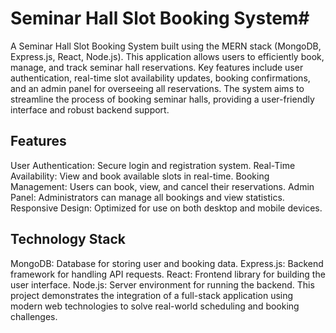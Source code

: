 # Seminar Hall Slot Booking System#
A Seminar Hall Slot Booking System built using the MERN stack (MongoDB, Express.js, React, Node.js). 
This application allows users to efficiently book, manage, and track seminar hall reservations. Key features include user authentication, real-time slot availability updates, booking confirmations, and an admin panel for overseeing all reservations. 
The system aims to streamline the process of booking seminar halls, providing a user-friendly interface and robust backend support.

## Features
User Authentication: Secure login and registration system.
Real-Time Availability: View and book available slots in real-time.
Booking Management: Users can book, view, and cancel their reservations.
Admin Panel: Administrators can manage all bookings and view statistics.
Responsive Design: Optimized for use on both desktop and mobile devices.

## Technology Stack
MongoDB: Database for storing user and booking data.
Express.js: Backend framework for handling API requests.
React: Frontend library for building the user interface.
Node.js: Server environment for running the backend.
This project demonstrates the integration of a full-stack application using modern web technologies to solve real-world scheduling and booking challenges.
